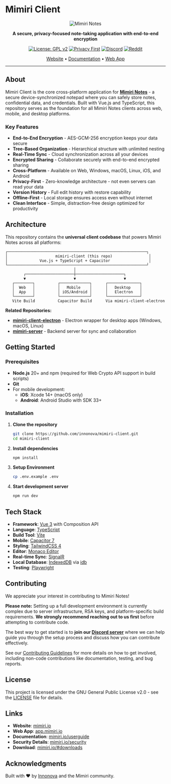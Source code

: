 # Mimiri Client

<div align="center">

![Mimiri Notes](https://mimiri.io/screenshots/windows/dark/front-page.webp)

**A secure, privacy-focused note-taking application with end-to-end encryption**

[![License: GPL v2](https://img.shields.io/badge/License-GPL%20v2-blue.svg)](https://www.gnu.org/licenses/old-licenses/gpl-2.0.en.html)
[![Privacy First](https://img.shields.io/badge/Privacy-First-success)](https://mimiri.io/privacy)
[![Discord](https://img.shields.io/discord/1296822336900567101?color=5865F2&label=Discord&logo=discord&logoColor=white&style=flat)](https://discord.gg/pg69qPAVZR)
[![Reddit](https://img.shields.io/reddit/subreddit-subscribers/mimiri?style=social)](https://www.reddit.com/r/mimiri)

[Website](https://mimiri.io) • [Documentation](https://mimiri.io/userguide) • [Web App](https://app.mimiri.io)

</div>

---

## About

Mimiri Client is the core cross-platform application for **[Mimiri Notes](https://mimiri.io)** - a secure device-synchronized notepad where you can safely store notes, confidential data, and credentials. Built with Vue.js and TypeScript, this repository serves as the foundation for all Mimiri Notes clients across web, mobile, and desktop platforms.

### Key Features

- **End-to-End Encryption** - AES-GCM-256 encryption keeps your data secure
- **Tree-Based Organization** - Hierarchical structure with unlimited nesting
- **Real-Time Sync** - Cloud synchronization across all your devices
- **Encrypted Sharing** - Collaborate securely with end-to-end encrypted sharing
- **Cross-Platform** - Available on Web, Windows, macOS, Linux, iOS, and Android
- **Privacy-First** - Zero-knowledge architecture - not even servers can read your data
- **Version History** - Full edit history with restore capability
- **Offline-First** - Local storage ensures access even without internet
- **Clean Interface** - Simple, distraction-free design optimized for productivity

## Architecture

This repository contains the **universal client codebase** that powers Mimiri Notes across all platforms:

```
┌─────────────────────────────────────────────────────────────┐
│                     mimiri-client (this repo)                │
│              Vue.js + TypeScript + Capacitor                 │
└─────────────────────────────────────────────────────────────┘
                              │
        ┌─────────────────────┼─────────────────────┐
        ▼                     ▼                     ▼
   ┌────────┐          ┌─────────────┐      ┌──────────────┐
   │  Web   │          │   Mobile    │      │   Desktop    │
   │  App   │          │ iOS/Android │      │   Electron   │
   └────────┘          └─────────────┘      └──────────────┘
   Vite Build          Capacitor Build      Via mimiri-client-electron
```

**Related Repositories:**

- **[mimiri-client-electron](https://github.com/innonova/mimiri-client-electron)** - Electron wrapper for desktop apps (Windows, macOS, Linux)
- **[mimiri-server](https://github.com/innonova/mimiri-server)** - Backend server for sync and collaboration

## Getting Started

### Prerequisites

- **Node.js** 20+ and npm (required for Web Crypto API support in build scripts)
- **Git**
- For mobile development:
  - **iOS**: Xcode 14+ (macOS only)
  - **Android**: Android Studio with SDK 33+

### Installation

1. **Clone the repository**

   ```bash
   git clone https://github.com/innonova/mimiri-client.git
   cd mimiri-client
   ```

2. **Install dependencies**

   ```bash
   npm install
   ```

3. **Setup Environment**

   ```bash
   cp .env.example .env
   ```

4. **Start development server**
   ```bash
   npm run dev
   ```

## Tech Stack

- **Framework**: [Vue 3](https://vuejs.org/) with Composition API
- **Language**: [TypeScript](https://www.typescriptlang.org/)
- **Build Tool**: [Vite](https://vitejs.dev/)
- **Mobile**: [Capacitor 7](https://capacitorjs.com/)
- **Styling**: [TailwindCSS 4](https://tailwindcss.com/)
- **Editor**: [Monaco Editor](https://microsoft.github.io/monaco-editor/)
- **Real-time Sync**: [SignalR](https://dotnet.microsoft.com/apps/aspnet/signalr)
- **Local Database**: [IndexedDB](https://developer.mozilla.org/en-US/docs/Web/API/IndexedDB_API) via [idb](https://github.com/jakearchibald/idb)
- **Testing**: [Playwright](https://playwright.dev/)

## Contributing

We appreciate your interest in contributing to Mimiri Notes!

**Please note:** Setting up a full development environment is currently complex due to server infrastructure, RSA keys, and platform-specific build requirements. **We strongly recommend reaching out to us first** before attempting to contribute code.

The best way to get started is to **join our [Discord server](https://discord.gg/pg69qPAVZR)** where we can help guide you through the setup process and discuss how you can contribute effectively.

See our [Contributing Guidelines](CONTRIBUTING.md) for more details on how to get involved, including non-code contributions like documentation, testing, and bug reports.

## License

This project is licensed under the GNU General Public License v2.0 - see the [LICENSE](LICENSE) file for details.

## Links

- **Website**: [mimiri.io](https://mimiri.io)
- **Web App**: [app.mimiri.io](https://app.mimiri.io)
- **Documentation**: [mimiri.io/userguide](https://mimiri.io/userguide)
- **Security Details**: [mimiri.io/security](https://mimiri.io/security)
- **Download**: [mimiri.io/#downloads](https://mimiri.io/#downloads)

## Acknowledgments

Built with ❤️ by [Innonova](https://github.com/innonova) and the Mimiri community.
